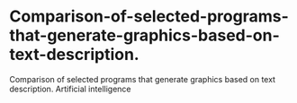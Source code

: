 # Comparison-of-selected-programs-that-generate-graphics-based-on-text-description.
Comparison of selected programs that generate graphics based on text description. Artificial intelligence
